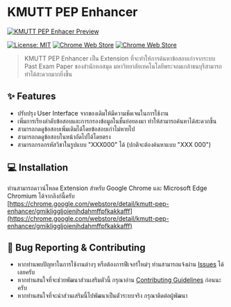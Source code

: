 # KMUTT PEP Enhancer

[![KMUTT PEP Enhacer Preview](https://raw.githubusercontent.com/rootEnginear/KMUTT-PEP-Enhancer/master/preview-v1.0.0.0.jpg)](https://chrome.google.com/webstore/detail/kmutt-pep-enhancer/gmikliggljoienjhdahmffpfkakkafff)

[![License: MIT](https://img.shields.io/github/license/rootEnginear/KMUTT-PEP-Enhancer)](https://opensource.org/licenses/MIT)
[![Chrome Web Store](https://img.shields.io/chrome-web-store/v/gmikliggljoienjhdahmffpfkakkafff)](https://chrome.google.com/webstore/detail/kmutt-pep-enhancer/gmikliggljoienjhdahmffpfkakkafff)
[![Chrome Web Store](https://img.shields.io/chrome-web-store/users/gmikliggljoienjhdahmffpfkakkafff)](https://chrome.google.com/webstore/detail/kmutt-pep-enhancer/gmikliggljoienjhdahmffpfkakkafff)

> KMUTT PEP Enhancer เป็น Extension ที่จะทำให้การค้นหาข้อสอบเก่าจากระบบ Past Exam Paper ของสำนักหอสมุด มหาวิทยาลัยเทคโนโลยีพระจอมเกล้าธนบุรีสามารถทำได้สะดวกมากยิ่งขึ้น

## ✨ Features

- ปรับปรุง User Interface จากของเดิมให้มีความชัดเจนในการใช้งาน
- เพิ่มการเรียงลำดับข้อสอบและการกรองข้อมูลในชั้นย่อยลงมา ทำให้สามารถค้นหาได้สะดวกขึ้น
- สามารถกดดูข้อสอบเพิ่มเติมได้โดยข้อสอบเก่าไม่หายไป
- สามารถกดดูข้อสอบในหน้าถัดไปได้โดยตรง
- สามารถกรอกรหัสวิชาในรูปแบบ "XXX000" ได้ (ปกติจะต้องค้นหาแบบ "XXX 000")

## 💻 Installation

ท่านสามารถดาวน์โหลด Extension สำหรับ Google Chrome และ Microsoft Edge Chromium ได้จากลิงก์นี้ครับ  
[https://chrome.google.com/webstore/detail/kmutt-pep-enhancer/gmikliggljoienjhdahmffpfkakkafff](https://chrome.google.com/webstore/detail/kmutt-pep-enhancer/gmikliggljoienjhdahmffpfkakkafff)

## 🐛 Bug Reporting & Contributing

- หากท่านพบปัญหาในการใช้งานต่างๆ หรือต้องการฟีเจอร์ใหม่ๆ ท่านสามารถแจ้งผ่าน [Issues](https://github.com/rootEnginear/KMUTT-PEP-Enhancer/issues) ได้เลยครับ
- หากท่านสนใจที่จะช่วยพัฒนาส่วนเสริมตัวนี้ กรุณาอ่าน [Contributing Guidelines](https://github.com/rootEnginear/KMUTT-PEP-Enhancer/blob/dev/.github/CONTRIBUTING.md) ก่อนนะครับ
- หากท่านสนใจที่จะนำส่วนเสริมนี้ไปพัฒนาเป็นตัวระบบจริง กรุณาติดต่อผู้พัฒนา
